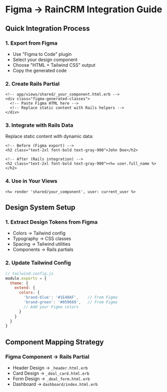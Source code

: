 # Figma → RainCRM Integration Guide

## Quick Integration Process

### 1. Export from Figma
- Use "Figma to Code" plugin
- Select your design component
- Choose "HTML + Tailwind CSS" output
- Copy the generated code

### 2. Create Rails Partial
```erb
<!-- app/views/shared/_your_component.html.erb -->
<div class="figma-generated-classes">
  <!-- Paste Figma HTML here -->
  <!-- Replace static content with Rails helpers -->
</div>
```

### 3. Integrate with Rails Data
Replace static content with dynamic data:
```erb
<!-- Before (Figma export) -->
<h2 class="text-2xl font-bold text-gray-900">John Doe</h2>

<!-- After (Rails integration) -->
<h2 class="text-2xl font-bold text-gray-900"><%= user.full_name %></h2>
```

### 4. Use in Your Views
```erb
<%= render 'shared/your_component', user: current_user %>
```

## Design System Setup

### 1. Extract Design Tokens from Figma
- Colors → Tailwind config
- Typography → CSS classes
- Spacing → Tailwind utilities
- Components → Rails partials

### 2. Update Tailwind Config
```javascript
// tailwind.config.js
module.exports = {
  theme: {
    extend: {
      colors: {
        'brand-blue': '#1E40AF',    // From Figma
        'brand-green': '#059669',   // From Figma
        // Add your Figma colors
      }
    }
  }
}
```

## Component Mapping Strategy

### Figma Component → Rails Partial
- Header Design → `_header.html.erb`
- Card Design → `_deal_card.html.erb`
- Form Design → `_deal_form.html.erb`
- Dashboard → `dashboard/index.html.erb`